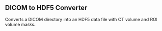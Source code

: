 ## DICOM to HDF5 Converter

Converts a DICOM directory into an HDF5 data file with
CT volume and ROI volume masks.


